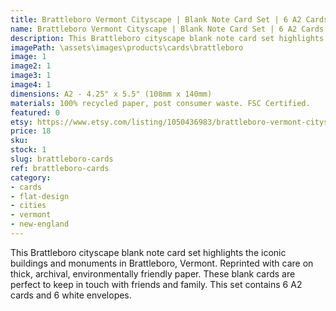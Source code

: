 ```yaml
---
title: Brattleboro Vermont Cityscape | Blank Note Card Set | 6 A2 Cards + Envelopes
name: Brattleboro Vermont Cityscape | Blank Note Card Set | 6 A2 Cards + Envelopes
description: This Brattleboro cityscape blank note card set highlights the iconic buildings and monuments in Brattleboro, Vermont. Reprinted with care on thick, archival, environmentally friendly paper.
imagePath: \assets\images\products\cards\brattleboro
image: 1
image2: 1
image3: 1
image4: 1
dimensions: A2 - 4.25" x 5.5" (108mm x 140mm)
materials: 100% recycled paper, post consumer waste. FSC Certified.
featured: 0
etsy: https://www.etsy.com/listing/1050436983/brattleboro-vermont-cityscape-blank-note
price: 18
sku:
stock: 1
slug: brattleboro-cards
ref: brattleboro-cards
category:
- cards
- flat-design
- cities
- vermont
- new-england
---
```

This Brattleboro cityscape blank note card set highlights the iconic buildings and monuments in Brattleboro, Vermont. Reprinted with care on thick, archival, environmentally friendly paper. These blank cards are perfect to keep in touch with friends and family. This set contains 6 A2 cards and 6 white envelopes.
